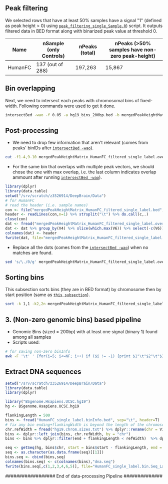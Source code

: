 ## Peak filtering
We selected rows that have at least 50% samples have a signal "1" (defined as peak height > 0) using [```peak_filtering_single_Sample.R```](https://github.com/Akmazad/deepPsych/blob/master/Data%20Processing/Psychencode_June2019/Single%20Label-based%20exp/peak_filtering_single_Sample.R)) script. It outputs filtered data in BED format along with binarized peak value at threshold 0.

|Name|nSample (only Controls)|nPeaks (total)| nPeaks (>50% samples have non-zero peak-height) |
|---|---|---|---|
|HumanFC|137 (out of 288)|197,263|15,867|

## Bin overlapping
Next, we need to intersect each peaks with chromosomal bins of fixed-width. Following commands were used to get it done.

```sh
intersectBed -wao -f 0.05 -a hg19_bins_200bp.bed -b mergedPeakHeightMatrix_HumanFC_filtered_single_label.bed > mergedPeakHeightMatrix_HumanFC_filtered_single_label.overlaps.bed
```

## Post-processing
- We need to drop few information that aren't relevant (comes from peaks' binIDs after [```intersectBed -wao```](https://bedtools.readthedocs.io/en/latest/content/tools/intersect.html)).
```sh
cut -f1-4,9-10 mergedPeakHeightMatrix_HumanFC_filtered_single_label.overlaps.bed > mergedPeakHeightMatrix_HumanFC_filtered_single_label.overlaps.dropped.bed
```

- For the same bin that overlaps with multiple peak vectors, we should chose the one with max overlap, i.e. the last column indicates overlap ammount after running [```intersectBed -wao```](https://bedtools.readthedocs.io/en/latest/content/tools/intersect.html)).

```r
library(dplyr)
library(data.table)
setwd("/srv/scratch/z3526914/DeepBrain/Data")
# for HumanFC
# read the header (i.e. sample names)
con <- file("mergedPeakHeightMatrix_HumanFC_filtered_single_label.bed","r")
header <- readLines(con,n=1) %>% strsplit("\t") %>% do.call(c,.)
close(con)
dat <- fread("mergedPeakHeightMatrix_HumanFC_filtered_single_label.overlaps.dropped.bed", sep="\t", header=F)
dat <- dat %>% group_by(V4) %>% slice(which.max(V6)) %>% select(-c(V6))
colnames(dat) <- header
fwrite(dat, file="mergedPeakHeightMatrix_HumanFC_filtered_single_label.overlaps.dropped.filtered.bed", sep="\t")

```

- Replace all the dots (comes from the [```intersectBed -wao```](https://bedtools.readthedocs.io/en/latest/content/tools/intersect.html)) when no matches are found.
```sh
sed 's/\./0/g' mergedPeakHeightMatrix_HumanFC_filtered_single_label.overlaps.dropped.filtered.bed > mergedPeakHeightMatrix_HumanFC_filtered_single_label.overlaps.dropped.fixed.filtered.bed
```

## Sorting bins
This subsection sorts bins (they are in BED format) by chromosome then by start position (same as [```this subsection```](https://github.com/Akmazad/deepBrain/blob/master/Data%20Processing/README.md#28-sorting-bins)).
```sh
sort -k 1,1 -k2,2n mergedPeakHeightMatrix_HumanFC_filtered_single_label.overlaps.dropped.fixed.filtered.bed > mergedPeakHeightMatrix_HumanFC_filtered_single_label.overlaps.dropped.fixed.filtered.sorted.bed
```

## 3. (Non-zero genomic bins) based pipeline
- Genomic Bins (sized = 200bp) with at least one signal (binary 1) found among all samples
- Scripts used:
```sh
# for saving non-zero binInfo
awk -F '\t' ' {for(i=5; i<=NF; i++) if ($i != -1) {print $1"\t"$2"\t"$3"\t"$4"\t"$5; break;} }' mergedPeakHeightMatrix_HumanFC_filtered_single_label.overlaps.dropped.fixed.filtered.sorted.bed > HumanFC_single_label_nonZero.binInfo.bed
```

## Extract DNA sequences
```r
setwd("/srv/scratch/z3526914/DeepBrain/Data")
library(data.table)
library(dplyr)

library("BSgenome.Hsapiens.UCSC.hg19")
hg <- BSgenome.Hsapiens.UCSC.hg19

flankingLength = 500
bins <- fread("HumanFC_single_label.binInfo.bed", sep="\t", header=T)
# fix any bin ending+flankingWidth is beyond the length of the chromosome
chr.refWidth = fread("hg19.chrom.sizes.txt") %>% dplyr::rename(chr = V1, refWidth = V2)
bins <- dplyr::left_join(bins, chr.refWidth, by = "chr")
bins <- bins %>% dplyr::filter(end + flankingLength < refWidth)  %>% dplyr::select(-refWidth)

seq <- getSeq(hg, bins$chr, start = bins$start - flankingLength, end = bins$end + flankingLength)
seq <- as.character(as.data.frame(seq)[[1]])
bins.seq <- cbind(bins,seq)
colnames(bins.seq) <- c(colnames(bins),"dna.seq")
fwrite(bins.seq[,c(1,2,3,4,6,5)], file="HumanFC_single_label.bin.Seq_Labels.bed", sep="\t", row.names=F, quote=F)
```

################## End of data-processing Pipeline ##############


